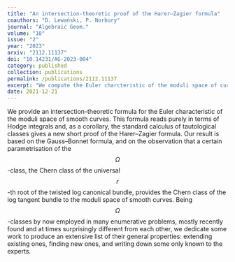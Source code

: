 ```yaml
---
title: "An intersection-theoretic proof of the Harer–Zagier formula"
coauthors: "D. Lewański, P. Norbury"
journal: "Algebraic Geom."
volume: "10"
issue: "2"
year: "2023"
arxiv: "2112.11137"
doi: "10.14231/AG-2023-004"
category: published
collection: publications
permalink: /publications/2112.11137
excerpt: "We compute the Euler charcteristic of the moduli space of curves via Gauss–Bonnet and Hodge integrals."
date: 2021-12-21
---
```


We provide an intersection-theoretic formula for the Euler characteristic of the moduli space of smooth curves. This formula reads purely in terms of Hodge integrals and, as a corollary, the standard calculus of tautological classes gives a new short proof of the Harer–Zagier formula. Our result is based on the Gauss–Bonnet formula, and on the observation that a certain parametrisation of the $$\Omega$$-class, the Chern class of the universal $$r$$-th root of the twisted log canonical bundle, provides the Chern class of the log tangent bundle to the moduli space of smooth curves. Being $$\Omega$$-classes by now employed in many enumerative problems, mostly recently found and at times surprisingly different from each other, we dedicate some work to produce an extensive list of their general properties: extending existing ones, finding new ones, and writing down some only known to the experts.